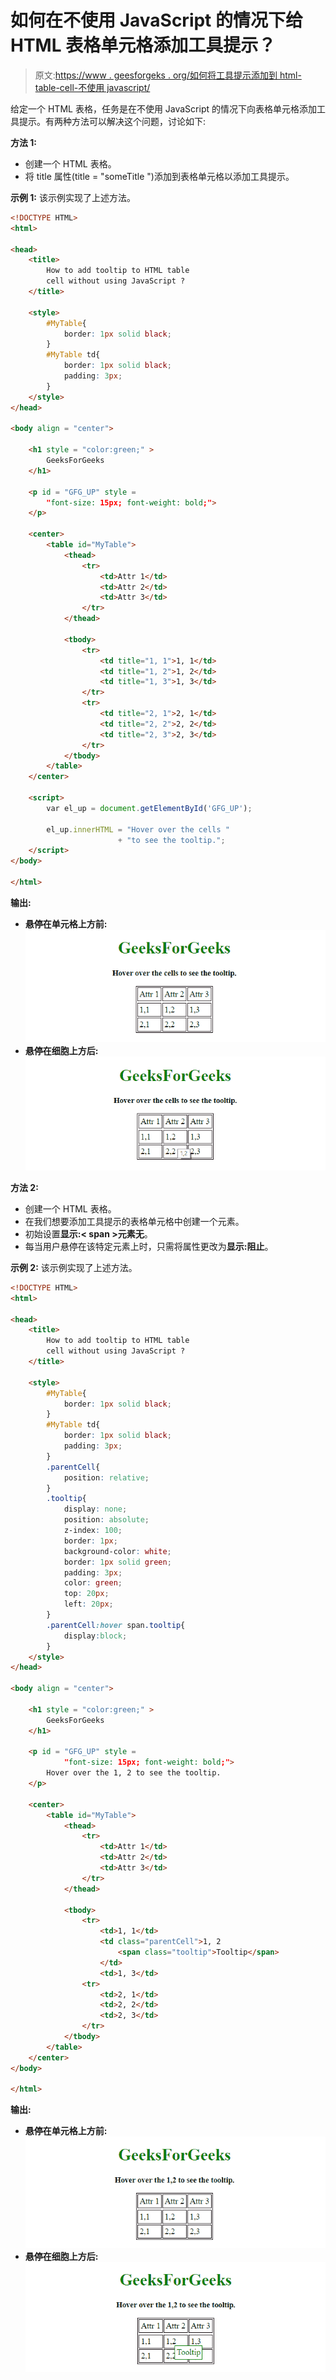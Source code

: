 # 如何在不使用 JavaScript 的情况下给 HTML 表格单元格添加工具提示？

> 原文:[https://www . geesforgeks . org/如何将工具提示添加到 html-table-cell-不使用 javascript/](https://www.geeksforgeeks.org/how-to-add-tooltip-to-html-table-cell-without-using-javascript/)

给定一个 HTML 表格，任务是在不使用 JavaScript 的情况下向表格单元格添加工具提示。有两种方法可以解决这个问题，讨论如下:

**方法 1:**

*   创建一个 HTML 表格。
*   将 title 属性(title = "someTitle ")添加到表格单元格以添加工具提示。

**示例 1:** 该示例实现了上述方法。

```html
<!DOCTYPE HTML> 
<html> 

<head> 
    <title> 
        How to add tooltip to HTML table
        cell without using JavaScript ?
    </title>

    <style>
        #MyTable{
            border: 1px solid black;
        }
        #MyTable td{
            border: 1px solid black;
            padding: 3px;
        }
    </style>
</head> 

<body align = "center"> 

    <h1 style = "color:green;" > 
        GeeksForGeeks 
    </h1> 

    <p id = "GFG_UP" style = 
        "font-size: 15px; font-weight: bold;"> 
    </p>

    <center>
        <table id="MyTable">
            <thead>
                <tr>
                    <td>Attr 1</td>
                    <td>Attr 2</td>
                    <td>Attr 3</td>
                </tr>
            </thead>

            <tbody>
                <tr>
                    <td title="1, 1">1, 1</td>
                    <td title="1, 2">1, 2</td>
                    <td title="1, 3">1, 3</td>
                </tr>
                <tr>
                    <td title="2, 1">2, 1</td>
                    <td title="2, 2">2, 2</td>
                    <td title="2, 3">2, 3</td>
                </tr>
            </tbody>
        </table>
    </center>

    <script> 
        var el_up = document.getElementById('GFG_UP');

        el_up.innerHTML = "Hover over the cells "
                        + "to see the tooltip.";
    </script> 
</body> 

</html>
```

**输出:**

*   **悬停在单元格上方前:**
    ![](img/50f145a2cded1f69cce76eea50f76c9e.png)
*   **悬停在细胞上方后:**
    ![](img/d5c8e0378af9869fa0b48148884df4f7.png)

**方法 2:**

*   创建一个 HTML 表格。
*   在我们想要添加工具提示的表格单元格中创建一个元素。
*   初始设置**显示:< span >元素无**。
*   每当用户悬停在该特定元素上时，只需将属性更改为**显示:阻止**。

**示例 2:** 该示例实现了上述方法。

```html
<!DOCTYPE HTML> 
<html> 

<head> 
    <title> 
        How to add tooltip to HTML table
        cell without using JavaScript ?
    </title>

    <style>
        #MyTable{
            border: 1px solid black;
        }
        #MyTable td{
            border: 1px solid black;
            padding: 3px;
        }
        .parentCell{
            position: relative;
        }
        .tooltip{
            display: none;
            position: absolute; 
            z-index: 100;
            border: 1px;
            background-color: white;
            border: 1px solid green;
            padding: 3px;
            color: green; 
            top: 20px; 
            left: 20px;
        }
        .parentCell:hover span.tooltip{
            display:block;
        }
    </style>
</head> 

<body align = "center"> 

    <h1 style = "color:green;" > 
        GeeksForGeeks 
    </h1> 

    <p id = "GFG_UP" style = 
            "font-size: 15px; font-weight: bold;">
        Hover over the 1, 2 to see the tooltip. 
    </p>

    <center>
        <table id="MyTable">
            <thead>
                <tr>
                    <td>Attr 1</td>
                    <td>Attr 2</td>
                    <td>Attr 3</td>
                </tr>
            </thead>

            <tbody>
                <tr>
                    <td>1, 1</td>
                    <td class="parentCell">1, 2
                        <span class="tooltip">Tooltip</span>
                    </td>
                    <td>1, 3</td>
                <tr>
                    <td>2, 1</td>
                    <td>2, 2</td>
                    <td>2, 3</td>
                </tr>
            </tbody>
        </table>
    </center>
</body> 

</html>
```

**输出:**

*   **悬停在单元格上方前:**
    ![](img/0453fd39a46709573c07bf042bf2fad8.png)
*   **悬停在细胞上方后:**
    ![](img/6005a08a659ca15a839f054f8adb882d.png)